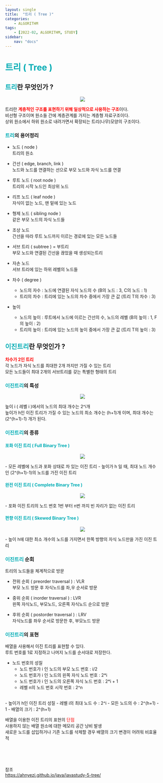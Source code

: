 ```yaml
---
layout: single
title:  "트리 ( Tree )"
categories: 
    - ALGORITHM
tags: 
    - [2022-02, ALGORITHM, STUDY]
sidebar:
    nav: "docs"
---
```


# <a style="color:#00adb5">트리 ( Tree )</a>

## <a style="color:#00adb5">트리</a>란 무엇인가 ?
<p align="center"><img src="./../../images/Tree.jpg"></p>

트리란 <a style="color:red"><b>계층적인 구조를 표현하기 위해 일상적으로 사용하는 구조</b></a>이다.<br>
비선형 구조이며 원소들 간에 계층관계를 가지는 계층형 자료구조이다.<br>
상위 원소에서 하위 원소로 내려가면서 확장되는 트리(나무)모양의 구조이다.

### <a style="color:#00adb5">트리</a>의 용어정리
- 노드 ( node ) <br>
트리의 원소
- 간선 ( edge, branch, link ) <br>
노드와 노드를 연결하는 선으로 부모 노드와 자식 노드를 연결
- 루트 노드 ( root node ) <br>
트리의 시작 노드인 최상위 노드
- 리프 노드 ( leaf node ) <br>
자식이 없는 노드, 맨 밑에 있는 노드
- 형제 노드 ( sibling node ) <br>
같은 부모 노드의 자식 노드들
- 조상 노드  <br>
간선을 따라 루트 노드까지 이르는 경로에 있는 모든 노드들
- 서브 트리 ( subtree ) = 부트리 <br>
부모 노드와 연결된 간선을 끊었을 때 생성되는트리
- 자손 노드 <br>
서브 트리에 있는 하위 레벨의 노드들

- 차수 ( degree ) 
    - 노드의 자수 : 노드에 연결된 자식 노드의 수 (B의 노드 : 3, C의 노드 : 1)
    - 트리의 차수 : 트리에 있는 노드의 차수 중에서 가장 큰 값 (트리 T의 차수 : 3)

- 높이
    - 노드의 높이 : 루트에서 노드에 이르는 간선의 수, 노드의 레벨 (B의 높이 : 1, F의 높이 : 2)
    - 트리의 높이 : 트리에 있는 노드의 높이 중에서 가장 큰 값 (트리 T의 높이 : 3)


## <a style="color:#00adb5">이진트리</a>란 무엇인가 ?
<a style="color:red"><b>차수가 2인 트리</b></a><br>
각 노드가 자식 노드를 최대한 2개 까지만 가질 수 있는 트리<br>
모든 노드들이 최대 2개의 서브트리를 갖는 특별한 형태의 트리<br>

### <a style="color:#00adb5">이진트리</a>의 특성
<p align="center"><img src="./../../images/b_tree.jpg"></p>
높이 i ( 레벨 i )에서의 노드의 최대 개수는 2^i개<br>
높이가 h인 이진 트리가 가질 수 있는 노드의 최소 개수는 (h+1)개 이며, 최대 개수는 (2^(h+1)-1) 개가 된다.

### <a style="color:#00adb5">이진트리</a>의 종류

#### <a style="color:#00adb5">포화 이진 트리 ( Full Binary Tree )</a>
<p align="center"><img src="./../../images/Tree_a.jpg"></p>
- 모든 레벨에 노드과 포화 상태로 차 있는 이진 트리
- 높이가 h 일 때, 최대 노드 개수인 (2^(h+1)-1)의 노드를 가진 이진 트리

#### <a style="color:#00adb5">완전 이진 트리 ( Complete Binary Tree )</a>
<p align="center"><img src="./../../images/Tree_b.jpg"></p>
- 포화 이진 트리의 노드 번호 1번 부터 n번 까지 빈 자리가 없는 이진 트리

#### <a style="color:#00adb5">편향 이진 트리 ( Skewed Binary Tree )</a>
<p align="center"><img src="./../../images/Tree_way.jpg"></p>
- 높이 h에 대한 최소 개수의 노드를 가지면서 한쪽 방향의 자식 노드만을 가진 이진 트리

### <a style="color:#00adb5">이진트리</a> 순회
트리의 노드들을 체계적으로 방문<br>

- 전위 순회 ( preorder traversal ) : VLR<br>
부모 노드 방문 후 자식노드를 좌,우 순서로 방문

- 중위 순회 ( inorder traversal ) : LVR<br>
왼쪽 자식노드, 부모노드, 오른쪽 자식노드 순으로 방문

- 후위 순회 ( postorder traversal ) : LRV<br>
자식노드를 좌우 순서로 방문한 후, 부모노드 방문


### <a style="color:#00adb5">이진트리</a>의 표현
배열을 사용해서 이진 트리를 표현할 수 있다.<br>
루트 번호를 1로 지정하고 나머지 노드를 순서대로 저장한다.<bf>

- 노드 번호의 성질
    - 노드 번호가 i 인 노드의 부모 노드 번호 : i/2
    - 노드 번호가 i 인 노드의 왼쪽 자식 노드 번호 : 2*i
    - 노드 번호가 i 인 노드의 오른쪽 자식 노드 번호 : 2*i + 1
    - 레벨 n의 노드 번호 시작 번호 : 2^n
<br>
- 높이가 h인 이진 트리 성질
    - 레벨 i의 최대 노드 수 : 2^i
    - 모든 노드의 수 : 2^(h+1) - 1
    - 배열의 크기 : 2^(h+1)
<br>

배열을 이용한 이진 트리의 표현의 <a style="color:red">단점</a><br>
사용하지 않는 배열 원소에 대한 메모리 공간 낭비 발생<br>
새로운 노드를 삽입하거나 기존 노드를 삭제할 경우 배열의 크기 변경이 어려워 비효율적





<br><br><br><br>
참조<br>
<a href="https://ahnyezi.github.io/java/javastudy-5-tree/" target=_blank>https://ahnyezi.github.io/java/javastudy-5-tree/</a><br>
